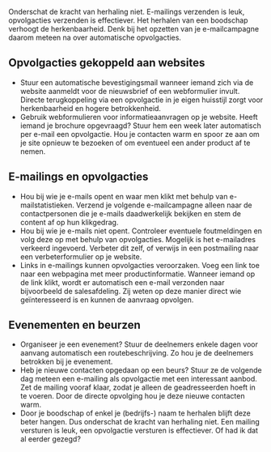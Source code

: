 Onderschat de kracht van herhaling niet. E-mailings verzenden is leuk,
opvolgacties verzenden is effectiever. Het herhalen van een boodschap
verhoogt de herkenbaarheid. Denk bij het opzetten van je e-mailcampagne
daarom meteen na over automatische opvolgacties.

Opvolgacties gekoppeld aan websites
-----------------------------------

-   Stuur een automatische bevestigingsmail wanneer iemand zich via de
    website aanmeldt voor de nieuwsbrief of een webformulier invult.
    Directe terugkoppeling via een opvolgactie in je eigen huisstijl
    zorgt voor herkenbaarheid en hogere betrokkenheid.
-   Gebruik webformulieren voor informatieaanvragen op je website. Heeft
    iemand je brochure opgevraagd? Stuur hem een week later automatisch
    per e-mail een opvolgactie. Hou je contacten warm en spoor ze aan om
    je site opnieuw te bezoeken of om eventueel een ander product af te
    nemen.

E-mailings en opvolgacties
--------------------------

-   Hou bij wie je e-mails opent en waar men klikt met behulp van
    e-mailstatistieken. Verzend je volgende e-mailcampagne alleen naar
    de contactpersonen die je e-mails daadwerkelijk bekijken en stem de
    content af op hun klikgedrag.
-   Hou bij wie je e-mails niet opent. Controleer eventuele
    foutmeldingen en volg deze op met behulp van opvolgacties. Mogelijk
    is het e-mailadres verkeerd ingevoerd. Verbeter dit zelf, of verwijs
    in een postmailing naar een verbeterformulier op je website.
-   Links in e-mailings kunnen opvolgacties veroorzaken. Voeg een link
    toe naar een webpagina met meer productinformatie. Wanneer iemand op
    de link klikt, wordt er automatisch een e-mail verzonden naar
    bijvoorbeeld de salesafdeling. Zij weten op deze manier direct wie
    geïnteresseerd is en kunnen de aanvraag opvolgen.

Evenementen en beurzen
----------------------

-   Organiseer je een evenement? Stuur de deelnemers enkele dagen voor
    aanvang automatisch een routebeschrijving. Zo hou je de deelnemers
    betrokken bij je evenement.
-   Heb je nieuwe contacten opgedaan op een beurs? Stuur ze de volgende
    dag meteen een e-mailing als opvolgactie met een interessant aanbod.
    Zet de mailing vooraf klaar, zodat je alleen de geadresseerden hoeft
    in te voeren. Door de directe opvolging hou je deze nieuwe contacten
    warm.
-   Door je boodschap of enkel je (bedrijfs-) naam te herhalen blijft
    deze beter hangen. Dus onderschat de kracht van herhaling niet. Een
    mailing versturen is leuk, een opvolgactie versturen is effectiever.
    Of had ik dat al eerder gezegd?

